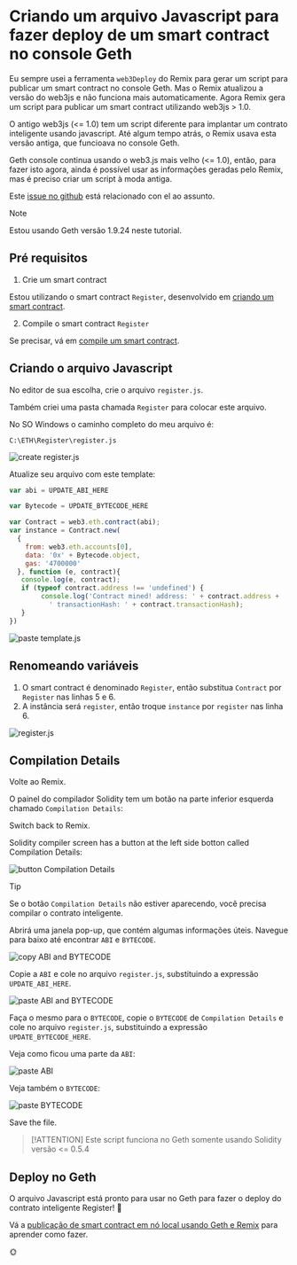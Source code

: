 # Criando um arquivo Javascript para fazer deploy de um smart contract no console Geth

Eu sempre usei a ferramenta `web3Deploy` do Remix para gerar um script para publicar um smart contract no console Geth.
Mas o Remix atualizou a versão do web3js e não funciona mais automaticamente.
Agora Remix gera um script para publicar um smart contract utilizando web3js > 1.0.

O antigo web3js (<= 1.0) tem um script diferente para implantar um contrato inteligente usando javascript.
Até algum tempo atrás, o Remix usava esta versão antiga, que funcioava no console Geth.

Geth console continua usando o web3.js mais velho (<= 1.0), então, para fazer isto agora, ainda é possível usar as informações geradas pelo Remix, mas é preciso criar um script à moda antiga.

Este [issue no github](https://github.com/ethereum/go-ethereum/issues/21016) está relacionado con el ao assunto.

> [!NOTE]
> Estou usando Geth versão 1.9.24 neste tutorial.

## Pré requisitos 

1. Crie um smart contract

Estou utilizando o smart contract `Register`, desenvolvido em [criando um smart contract](/pt/remix/remix-create.md).

2. Compile o smart contract `Register`

Se precisar, vá em [compile um smart contract](/pt/remix/remix-compile.md).

## Criando o arquivo Javascript

No editor de sua escolha, crie o arquivo `register.js`.

Também criei uma pasta chamada `Register` para colocar este arquivo.

No SO Windows o caminho completo do meu arquivo é:

```shell
C:\ETH\Register\register.js
```

![create register.js](../../images/remix/image-19.png)

Atualize seu arquivo com este template:

```javascript
var abi = UPDATE_ABI_HERE

var Bytecode = UPDATE_BYTECODE_HERE

var Contract = web3.eth.contract(abi);
var instance = Contract.new(
  {
    from: web3.eth.accounts[0], 
    data: '0x' + Bytecode.object, 
    gas: '4700000'
  }, function (e, contract){
   console.log(e, contract);
   if (typeof contract.address !== 'undefined') {
        console.log('Contract mined! address: ' + contract.address + 
          ' transactionHash: ' + contract.transactionHash);
   }
})
```

![paste template.js](../../images/remix/image-20.png)

## Renomeando variáveis

1. O smart contract é denominado `Register`, então substitua `Contract` por `Register` nas linhas 5 e 6.
2. A instância será `register`, então troque `instance` por `register` nas linha 6.

![register.js](../../images/remix/image-21.png)

## Compilation Details

Volte ao Remix.

O painel do compilador Solidity tem um botão na parte inferior esquerda chamado `Compilation Details`:

Switch back to Remix.

Solidity compiler screen has a button at the left side botton called Compilation Details:

![button Compilation Details](../../images/remix/image-22.png)

> [!TIP]
> Se o botão `Compilation Details` não estiver aparecendo, você precisa compilar o contrato inteligente.

Abrirá uma janela pop-up, que contém algumas informações úteis.
Navegue para baixo até encontrar `ABI` e `BYTECODE`.

![copy ABI and BYTECODE](../../images/remix/image-23.png)

Copie a  `ABI` e cole no arquivo `register.js`, substituindo a expressão `UPDATE_ABI_HERE`.

![paste ABI and BYTECODE](../../images/remix/image-24.png)

Faça o mesmo para o  `BYTECODE`, 
copie o `BYTECODE` de  `Compilation Details` e cole no arquivo `register.js`, substituindo a expressão `UPDATE_BYTECODE_HERE`.

Veja como ficou uma parte da `ABI`:

![paste ABI](../../images/remix/image-25.png)

Veja também o `BYTECODE`:

![paste BYTECODE](../../images/remix/image-26.png)

Save the file.

> [!ATTENTION]
> Este script funciona no Geth 
> somente usando Solidity versão <= 0.5.4

## Deploy no Geth

O arquivo Javascript está pronto para usar no Geth para fazer o deploy do contrato inteligente Register!
:tada:

Vá a [publicação de smart contract em nó local usando Geth e Remix](/pt/geth/geth-deployweb3-remix-js.md) para aprender como fazer.

:sun_with_face:
